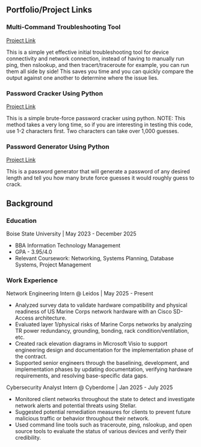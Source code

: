 ## Portfolio/Project Links


### Multi-Command Troubleshooting Tool
[Project Link](https://github.com/bradymillr/Multi-CommandTroubleshootingTool)

This is a simple yet effective initial troubleshooting tool for device connectivity and network connection, instead of having to manually run ping, then nslookup, and then tracert/traceroute for example, you can run them all side by side! This saves you time and you can quickly compare the output against one another to determine where the issue lies. 

  
### Password Cracker Using Python 
[Project Link](https://github.com/bradymillr/PasswordCracker/blob/main/README.md)

This is a simple brute-force password cracker using python. NOTE: This method takes a very long time, so if you are interesting in testing this code, use 1-2 characters first. Two characters can take over 1,000 guesses.

### Password Generator Using Python 
[Project Link](https://github.com/bradymillr/PasswordGenerator/blob/main/README.md)

This is a password generator that will generate a password of any desired length and tell you how many brute force guesses it would roughly guess to crack.

## Background

### Education
Boise State University | May 2023 - December 2025
- BBA Information Technology Management
- GPA - 3.95/4.0
- Relevant Coursework: Networking, Systems Planning, Database Systems, Project Management
  
### Work Experience
Network Engineering Intern @ Leidos | May 2025 - Present
- Analyzed survey data to validate hardware compatibility and physical readiness of US Marine Corps network
hardware with an Cisco SD-Access architecture.
- Evaluated layer 1/physical risks of Marine Corps networks by analyzing TR power redundancy, grounding,
bonding, rack condition/ventilation, etc.
- Created rack elevation diagrams in Microsoft Visio to support engineering design and documentation for the
implementation phase of the contract.
- Supported senior engineers through the baselining, development, and implementation phases by updating
documentation, verifying hardware requirements, and resolving base-specific data gaps.

Cybersecurity Analyst Intern @ Cyberdome | Jan 2025 - July 2025
- Monitored client networks throughout the state to detect and investigate network alerts and potential threats using Stellar.
- Suggested potential remediation measures for clients to prevent future malicious traffic or behavior throughout their network.
- Used command line tools such as traceroute, ping, nslookup, and open source tools to evaluate the status of various devices and verify their credibility.




